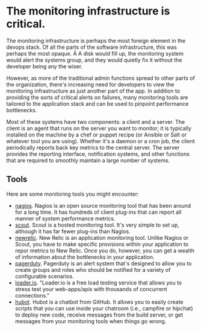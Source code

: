 # The monitoring infrastructure is critical.

The monitoring infrastructure is perhaps the most foreign element in the devops stack. Of all the parts of the software infrastructure, this was perhaps the most opaque. Â A disk would fill up, the monitoring system would alert the systems group, and they would quietly fix it without the developer being any the wiser.

However, as more of the traditional admin functions spread to other parts of the organization, there's increasing need for developers to view the monitoring infrastructure as just another part of the app. In addition to providing the sorts of critical alerts on failures, many monitoring tools are tailored to the application stack and can be used to pinpoint performance bottlenecks. 

Most of these systems have two components: a client and a server.  The client is an agent that runs on the server you want to monitor; it is typically installed on the machine by a chef or puppet recipe (or Ansible or Salt or whatever tool you are using).  Whether it's a daemon or a cron job, the client periodically reports back key metrics to the central server.  The server provides the reporting interface, notification systems, and other functions that are required to smoothly maintain a large number of systems.

## Tools

Here are some monitoring tools you might encounter:

* [nagios](http://www.nagios.org/). Nagios is an open source monitoring tool that has been around for a long time. It has hundreds of client plug-ins that can report all manner of system performance metrics.
* [scout](https://scoutapp.com/).  Scout is a hosted monitoring tool. It's very simple to set up, although it has far fewer plug-ins than Nagios.
* [newrelic](http://newrelic.com/).  New Relic is an application monitoring tool. Unlike Nagios or Scout, you have to make specific provisions within your application to repor metrics to New Relic. Once you do, however, you can get a wealth of information about the bottlenecks in your application.
* [pagerduty](http://www.pagerduty.com/).  Pagerduty is an alert system that's designed to allow you to create groups and roles who should be notified for a variety of configurable scenarios.
* [loader.io](http://loader.io/). "Loader.io is a free load testing service that allows you to stress test your web-apps/apis with thousands of concurrent connections."
* [hubot](http://hubot.github.com/).  Hubot is a chatbot from GitHub. It allows you to easily create scripts that you can use inside your chatroom (i.e., campfire or hipchat) to deploy new code, receive messages from the build server, or get messages from your monitoring tools when things go wrong.
